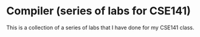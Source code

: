 # Compiler (series of labs for CSE141)

This is a collection of a series of labs that I have done for my CSE141 class.
